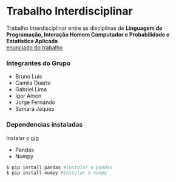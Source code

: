 # Trabalho Interdisciplinar
Trabalho Interdisciplinar entre as disciplinas de
<b>Linguagem de Programação,
Interação Homem Computador e
Probabilidade e Estatística Aplicada</b>
<br/>
[enunciado do trabalho](https://docs.google.com/document/d/19WgeqUERF-zjugvQSPzpAaFXOj25QNDM78Zu67CLwf4/edit)
<br/>
### <b>Integrantes do Grupo</b>
- Bruno Luis
- Camila Duarte
- Gabriel Lima
- Igor Amon
- Jorge Fernando
- Samara Jaques
### <b>Dependencias instaladas</b>
Instalar o [pip](https://pip.pypa.io/en/stable/installing/)
- Pandas
- Numpy
```bash
$ pip install pandas #instalar o pandas
$ pip install numpy #instalar o numpy
```
